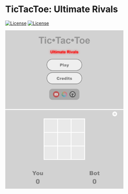# TicTacToe: Ultimate Rivals
[![License](https://img.shields.io/badge/Quick-Preview-brightgreen)](https://iggy-o.github.io/TicTacToe-Ultimate-Rivals/) 
[![License](http://img.shields.io/:license-mit-blue.svg?style=flat-square)](https://github.com/Iggy-o/TicTacToe-Ultimate-Rivals/blob/Primary-Branch/LICENSE)

<img src="assets/images/preview1.png" alt="preview" height = "250px">
<img src="assets/images/preview2.png" alt="preview" height = "250px">


